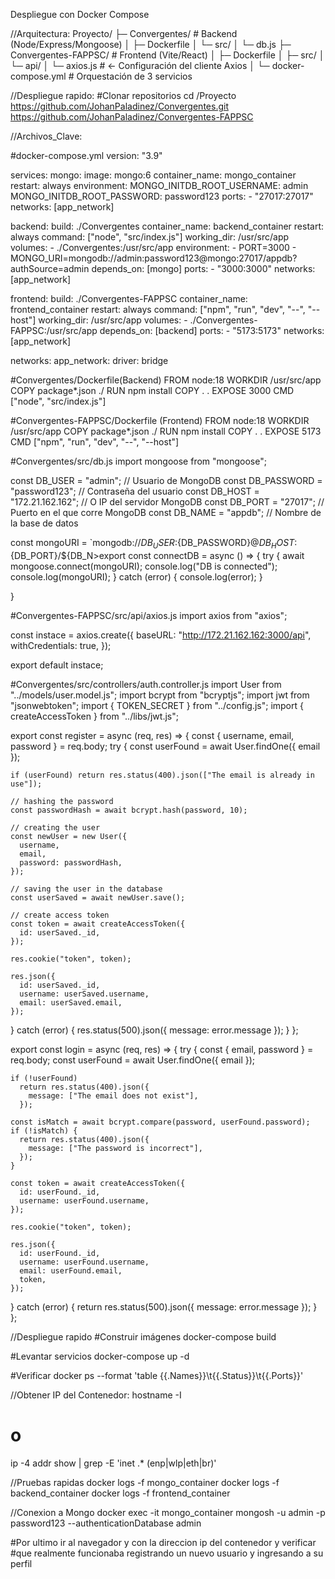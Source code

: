Despliegue con Docker Compose

//Arquitectura:
Proyecto/
├─ Convergentes/                      # Backend (Node/Express/Mongoose)
│  ├─ Dockerfile
│  └─ src/
│    └─ db.js
├─ Convergentes-FAPPSC/               # Frontend (Vite/React)
│  ├─ Dockerfile
│  ├─ src/
│    └─ api/
│       └─ axios.js                  # <- Configuración del cliente Axios
│ 
└─ docker-compose.yml                 # Orquestación de 3 servicios


//Despliegue rapido:
#Clonar repositorios
cd /Proyecto
https://github.com/JohanPaladinez/Convergentes.git
https://github.com/JohanPaladinez/Convergentes-FAPPSC


//Archivos_Clave:

#docker-compose.yml
version: "3.9"

services:
  mongo:
    image: mongo:6
    container_name: mongo_container
    restart: always
    environment:
      MONGO_INITDB_ROOT_USERNAME: admin
      MONGO_INITDB_ROOT_PASSWORD: password123
    ports:
      - "27017:27017"
    networks: [app_network]

  backend:
    build: ./Convergentes
    container_name: backend_container
    restart: always
    command: ["node", "src/index.js"]
    working_dir: /usr/src/app
    volumes:
      - ./Convergentes:/usr/src/app
    environment:
      - PORT=3000
      - MONGO_URI=mongodb://admin:password123@mongo:27017/appdb?authSource=admin
    depends_on: [mongo]
    ports:
      - "3000:3000"
    networks: [app_network]

  frontend:
    build: ./Convergentes-FAPPSC
    container_name: frontend_container
    restart: always
    command: ["npm", "run", "dev", "--", "--host"]
    working_dir: /usr/src/app
    volumes:
      - ./Convergentes-FAPPSC:/usr/src/app
    depends_on: [backend]
    ports:
      - "5173:5173"
    networks: [app_network]

networks:
  app_network:
    driver: bridge


#Convergentes/Dockerfile(Backend)
FROM node:18
WORKDIR /usr/src/app
COPY package*.json ./
RUN npm install
COPY . .
EXPOSE 3000
CMD ["node", "src/index.js"]


#Convergentes-FAPPSC/Dockerfile (Frontend)
FROM node:18
WORKDIR /usr/src/app
COPY package*.json ./
RUN npm install
COPY . .
EXPOSE 5173
CMD ["npm", "run", "dev", "--", "--host"]



#Convergentes/src/db.js
import mongoose from "mongoose";

const DB_USER = "admin"; // Usuario de MongoDB
const DB_PASSWORD = "password123"; // Contraseña del usuario
const DB_HOST = "172.21.162.162"; // O IP del servidor MongoDB
const DB_PORT = "27017"; // Puerto en el que corre MongoDB
const DB_NAME = "appdb"; // Nombre de la base de datos

const mongoURI = `mongodb://${DB_USER}:${DB_PASSWORD}@${DB_HOST}:${DB_PORT}/${DB_N>export const connectDB = async () => {
    try {
        await mongoose.connect(mongoURI);
        console.log("DB is connected");
        console.log(mongoURI);
    } catch (error) {
        console.log(error);
    }

}




#Convergentes-FAPPSC/src/api/axios.js
import axios from "axios";

const instace = axios.create({
  baseURL: "http://172.21.162.162:3000/api",
  withCredentials: true,
});

export default instace;


#Convergentes/src/controllers/auth.controller.js
import User from "../models/user.model.js";
import bcrypt from "bcryptjs";
import jwt from "jsonwebtoken";
import { TOKEN_SECRET } from "../config.js";
import { createAccessToken } from "../libs/jwt.js";

export const register = async (req, res) => {
  const { username, email, password } = req.body;
  try {
    const userFound = await User.findOne({ email });

    if (userFound) return res.status(400).json(["The email is already in use"]);

    // hashing the password
    const passwordHash = await bcrypt.hash(password, 10);

    // creating the user
    const newUser = new User({
      username,
      email,
      password: passwordHash,
    });

    // saving the user in the database
    const userSaved = await newUser.save();

    // create access token
    const token = await createAccessToken({
      id: userSaved._id,
    });

    res.cookie("token", token);

    res.json({
      id: userSaved._id,
      username: userSaved.username,
      email: userSaved.email,
    });
  } catch (error) {
res.status(500).json({ message: error.message });
  }
};

export const login = async (req, res) => {
  try {
    const { email, password } = req.body;
    const userFound = await User.findOne({ email });

    if (!userFound)
      return res.status(400).json({
        message: ["The email does not exist"],
      });

    const isMatch = await bcrypt.compare(password, userFound.password);
    if (!isMatch) {
      return res.status(400).json({
        message: ["The password is incorrect"],
      });
    }

    const token = await createAccessToken({
      id: userFound._id,
      username: userFound.username,
    });

    res.cookie("token", token);

    res.json({
      id: userFound._id,
      username: userFound.username,
      email: userFound.email,
      token,
    });
  } catch (error) {
    return res.status(500).json({ message: error.message });
  }
};


//Despliegue rapido
#Construir imágenes
docker-compose build

#Levantar servicios
docker-compose up -d

#Verificar
docker ps --format 'table {{.Names}}\t{{.Status}}\t{{.Ports}}'


//Obtener IP del Contenedor:
hostname -I
# o
ip -4 addr show | grep -E 'inet .* (enp|wlp|eth|br)'




//Pruebas rapidas
docker logs -f mongo_container
docker logs -f backend_container
docker logs -f frontend_container


//Conexion a Mongo
docker exec -it mongo_container mongosh -u admin -p password123 --authenticationDatabase admin


#Por ultimo ir al navegador y con la direccion ip del contenedor y verificar
#que realmente funcionaba registrando un nuevo usuario y ingresando a su perfil


